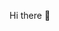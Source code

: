 Hi there 👋

<!--
**Williamlm20/Williamlm20** is a ✨ _special_ ✨ repository because its `README.md` (this file) appears on your GitHub profile.

 ### 🔭 I’m currently studying at Universidade Federal do Ceará
 ### 🌱 I’m currently learning as much as possible
 ### 📫 How to reach me: williamlm@alu.ufc.com
